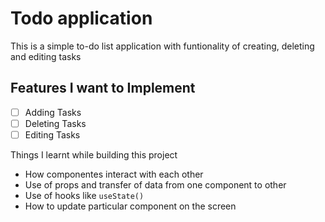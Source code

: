 
# Todo application
This is a simple to-do list application with funtionality of creating, deleting and editing tasks

## Features I want to Implement
- [ ] Adding Tasks
- [ ] Deleting Tasks
- [ ] Editing Tasks

Things I learnt while building this project
- How componentes interact with each other
- Use of props and transfer of data from one component to other
- Use of hooks like `useState()`
- How to update particular component on the screen

